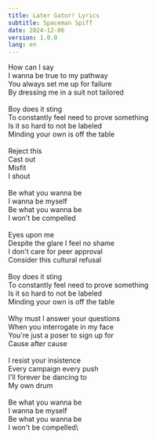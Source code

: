 ```yaml
---
title: Later Gator! Lyrics
subtitle: Spaceman Spiff
date: 2024-12-06
version: 1.0.0
lang: en
---
```


How can I say\
I wanna be true to my pathway\
You always set me up for failure\
By dressing me in a suit not tailored\
\
Boy does it sting\
To constantly feel need to prove something\
Is it so hard to not be labeled\
Minding your own is off the table\
\
Reject this\
Cast out\
Misfit\
I shout\
\
Be what you wanna be\
I wanna be myself\
Be what you wanna be\
I won't be compelled\
\
Eyes upon me\
Despite the glare I feel no shame\
I don't care for peer approval\
Consider this cultural refusal\
\
Boy does it sting\
To constantly feel need to prove something\
Is it so hard to not be labeled\
Minding your own is off the table\
\
Why must I answer your questions\
When you interrogate in my face\
You're just a poser to sign up for\
Cause after cause\
\
I resist your insistence\
Every campaign every push\
I'll forever be dancing to\
My own drum\
\
Be what you wanna be\
I wanna be myself\
Be what you wanna be\
I won't be compelled\
